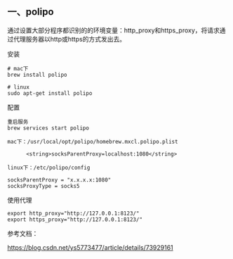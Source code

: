 ## 一、polipo
通过设置大部分程序都识别的的环境变量：http_proxy和https_proxy，将请求通过代理服务器以http或https的方式发出去。

 安装
```
# mac下
brew install polipo

# linux
sudo apt-get install polipo
```

 配置
```
重启服务
brew services start polipo

mac下：/usr/local/opt/polipo/homebrew.mxcl.polipo.plist

      <string>socksParentProxy=localhost:1080</string>
      
linux下：/etc/polipo/config

socksParentProxy = "x.x.x.x:1080" 
socksProxyType = socks5
```

使用代理
```
export http_proxy="http://127.0.0.1:8123/"
export https_proxy="http://127.0.0.1:8123/"
```

参考文档：

https://blog.csdn.net/ys5773477/article/details/73929161
